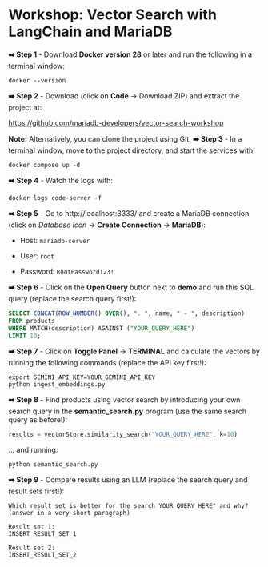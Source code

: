# Workshop: Vector Search with LangChain and MariaDB

**➡️ Step 1** - Download **Docker version 28** or later and run the following in a terminal window:

```shell
docker --version
```

**➡️ Step 2** - Download (click on **Code** -> Download ZIP) and extract the project at:

https://github.com/mariadb-developers/vector-search-workshop

**Note:** Alternatively, you can clone the project using Git.
**➡️ Step 3** - In a terminal window, move to the project directory, and start the services with:

```shell
docker compose up -d
```

**➡️ Step 4** - Watch the logs with:

```shell
docker logs code-server -f
```

**➡️ Step 5** - Go to http://localhost:3333/ and create a MariaDB connection (click on _Database icon_ -> **Create Connection** -> **MariaDB**):

* Host: `mariadb-server`

* User: `root`

* Password: `RootPassword123!`

**➡️ Step 6** - Click on the **Open Query** button next to **demo** and run this SQL query (replace the search query first!):

```sql
SELECT CONCAT(ROW_NUMBER() OVER(), ". ", name, " - ", description)
FROM products
WHERE MATCH(description) AGAINST ("YOUR_QUERY_HERE")
LIMIT 10;
```

**➡️ Step 7** - Click on **Toggle Panel** -> **TERMINAL** and calculate the vectors by running the following commands (replace the API key first!):

```shell
export GEMINI_API_KEY=YOUR_GEMINI_API_KEY
python ingest_embeddings.py
```

**➡️ Step 8** - Find products using vector search by introducing your own search query in the **semantic_search.py** program (use the same search query as before!):

```python
results = vectorStore.similarity_search("YOUR_QUERY_HERE", k=10)
```

... and running:

```shell
python semantic_search.py
```

**➡️ Step 9** - Compare results using an LLM (replace the search query and result sets first!):

```
Which result set is better for the search YOUR_QUERY_HERE" and why? (answer in a very short paragraph)

Result set 1:
INSERT_RESULT_SET_1

Result set 2:
INSERT_RESULT_SET_2
```
